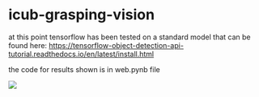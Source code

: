 # icub-grasping-vision


at this point tensorflow has been tested on a standard model that can be found here: https://tensorflow-object-detection-api-tutorial.readthedocs.io/en/latest/install.html




the code for results shown is in web.pynb file

![](web.gif)



